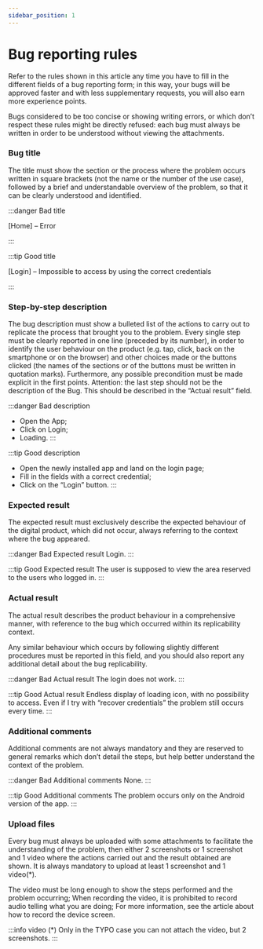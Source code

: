 ```yaml
---
sidebar_position: 1
---
```


# Bug reporting rules

Refer to the rules shown in this article any time you have to fill in the different fields of a bug reporting form; in this way, your bugs will be approved faster and with less supplementary requests, you will also earn more experience points.

Bugs considered to be too concise or showing writing errors, or which don’t respect these rules might be directly refused: each bug must always be written in order to be understood without viewing the attachments.

### Bug title
The title must show the section or the process where the problem occurs written in square brackets (not the name or the number of the use case), followed by a brief and understandable overview of the problem, so that it can be clearly understood and identified.

:::danger Bad title

[Home] – Error

:::

:::tip Good title

[Login] – Impossible to access by using the correct credentials

:::

### Step-by-step description
The bug description must show a bulleted list of the actions to carry out to replicate the process that brought you to the problem. Every single step must be clearly reported in one line (preceded by its number), in order to identify the user behaviour on the product (e.g. tap, click, back on the smartphone or on the browser) and other choices made or the buttons clicked (the names of the sections or of the buttons must be written in quotation marks). Furthermore, any possible precondition must be made explicit in the first points.
Attention: the last step should not be the description of the Bug. This should be described in the “Actual result” field.

:::danger Bad description
 - Open the App;
 - Click on Login;
 - Loading.
:::

:::tip Good description
 - Open the newly installed app and land on the login page;
 - Fill in the fields with a correct credential;
 - Click on the “Login” button.
:::

### Expected result 
The expected result must exclusively describe the expected behaviour of the digital product, which did not occur, always referring to the context where the bug appeared.

:::danger Bad Expected result
Login.
:::

:::tip Good Expected result
The user is supposed to view the area reserved to the users who logged in.
:::


### Actual result
The actual result describes the product behaviour in a comprehensive manner, with reference to the bug which occurred within its replicability context.

Any similar behaviour which occurs by following slightly different procedures must be reported in this field, and you should also report any additional detail about the bug replicability.

:::danger Bad Actual result
The login does not work.
:::

:::tip Good Actual result
Endless display of loading icon, with no possibility to access. Even if I try with “recover credentials” the problem still occurs every time.
:::

### Additional comments
Additional comments are not always mandatory and they are reserved to general remarks which don’t detail the steps, but help better understand the context of the problem.

:::danger Bad Additional comments
None.
:::

:::tip Good Additional comments
The problem occurs only on the Android version of the app.
:::

### Upload files
Every bug must always be uploaded with some attachments to facilitate the understanding of the problem, then either 2 screenshots or 1 screenshot and 1 video where the actions carried out and the result obtained are shown. It is always mandatory to upload at least 1 screenshot and 1 video(*).

The video must be long enough to show the steps performed and the problem occurring;
When recording the video, it is prohibited to record audio telling what you are doing;
For more information, see the article about how to record the device screen.

:::info video (*)
Only in the TYPO case you can not attach the video, but 2 screenshots.
:::
